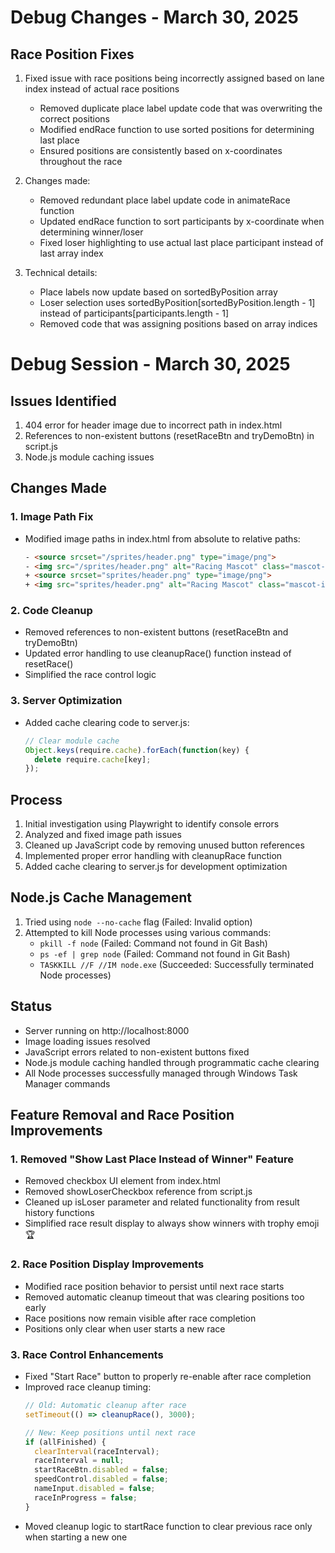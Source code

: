 # Debug Changes - March 30, 2025

## Race Position Fixes

1. Fixed issue with race positions being incorrectly assigned based on lane index instead of actual race positions
   - Removed duplicate place label update code that was overwriting the correct positions
   - Modified endRace function to use sorted positions for determining last place
   - Ensured positions are consistently based on x-coordinates throughout the race

2. Changes made:
   - Removed redundant place label update code in animateRace function
   - Updated endRace function to sort participants by x-coordinate when determining winner/loser
   - Fixed loser highlighting to use actual last place participant instead of last array index

3. Technical details:
   - Place labels now update based on sortedByPosition array
   - Loser selection uses sortedByPosition[sortedByPosition.length - 1] instead of participants[participants.length - 1]
   - Removed code that was assigning positions based on array indices
# Debug Session - March 30, 2025

## Issues Identified
1. 404 error for header image due to incorrect path in index.html
2. References to non-existent buttons (resetRaceBtn and tryDemoBtn) in script.js
3. Node.js module caching issues

## Changes Made

### 1. Image Path Fix
- Modified image paths in index.html from absolute to relative paths:
  ```html
  - <source srcset="/sprites/header.png" type="image/png">
  - <img src="/sprites/header.png" alt="Racing Mascot" class="mascot-image">
  + <source srcset="sprites/header.png" type="image/png">
  + <img src="sprites/header.png" alt="Racing Mascot" class="mascot-image">
  ```

### 2. Code Cleanup
- Removed references to non-existent buttons (resetRaceBtn and tryDemoBtn)
- Updated error handling to use cleanupRace() function instead of resetRace()
- Simplified the race control logic

### 3. Server Optimization
- Added cache clearing code to server.js:
  ```javascript
  // Clear module cache
  Object.keys(require.cache).forEach(function(key) {
    delete require.cache[key];
  });
  ```

## Process
1. Initial investigation using Playwright to identify console errors
2. Analyzed and fixed image path issues
3. Cleaned up JavaScript code by removing unused button references
4. Implemented proper error handling with cleanupRace function
5. Added cache clearing to server.js for development optimization

## Node.js Cache Management
1. Tried using `node --no-cache` flag (Failed: Invalid option)
2. Attempted to kill Node processes using various commands:
   - `pkill -f node` (Failed: Command not found in Git Bash)
   - `ps -ef | grep node` (Failed: Command not found in Git Bash)
   - `TASKKILL //F //IM node.exe` (Succeeded: Successfully terminated Node processes)

## Status
- Server running on http://localhost:8000
- Image loading issues resolved
- JavaScript errors related to non-existent buttons fixed
- Node.js module caching handled through programmatic cache clearing
- All Node processes successfully managed through Windows Task Manager commands

## Feature Removal and Race Position Improvements

### 1. Removed "Show Last Place Instead of Winner" Feature
- Removed checkbox UI element from index.html
- Removed showLoserCheckbox reference from script.js
- Cleaned up isLoser parameter and related functionality from result history functions
- Simplified race result display to always show winners with trophy emoji 🏆

### 2. Race Position Display Improvements
- Modified race position behavior to persist until next race starts
- Removed automatic cleanup timeout that was clearing positions too early
- Race positions now remain visible after race completion
- Positions only clear when user starts a new race

### 3. Race Control Enhancements
- Fixed "Start Race" button to properly re-enable after race completion
- Improved race cleanup timing:
  ```javascript
  // Old: Automatic cleanup after race
  setTimeout(() => cleanupRace(), 3000);
  
  // New: Keep positions until next race
  if (allFinished) {
    clearInterval(raceInterval);
    raceInterval = null;
    startRaceBtn.disabled = false;
    speedControl.disabled = false;
    nameInput.disabled = false;
    raceInProgress = false;
  }
  ```
- Moved cleanup logic to startRace function to clear previous race only when starting a new one